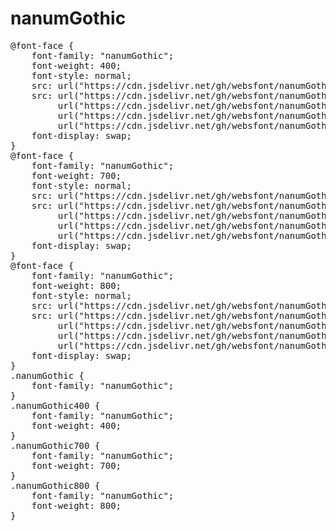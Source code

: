 # nanumGothic
<pre>
@font-face {
    font-family: "nanumGothic";
    font-weight: 400;
    font-style: normal;
    src: url("https://cdn.jsdelivr.net/gh/websfont/nanumGothic/nanumGothic-Regular.eot");
    src: url("https://cdn.jsdelivr.net/gh/websfont/nanumGothic/nanumGothic-Regular.eot?#iefix") format("embedded-opentype"),
         url("https://cdn.jsdelivr.net/gh/websfont/nanumGothic/nanumGothic-Regular.woff2") format("woff2"),
         url("https://cdn.jsdelivr.net/gh/websfont/nanumGothic/nanumGothic-Regular.woff") format("woff"),
         url("https://cdn.jsdelivr.net/gh/websfont/nanumGothic/nanumGothic-Regular.ttf") format("truetype");
    font-display: swap;
}
@font-face {
    font-family: "nanumGothic";
    font-weight: 700;
    font-style: normal;
    src: url("https://cdn.jsdelivr.net/gh/websfont/nanumGothic/nanumGothic-Bold.eot");
    src: url("https://cdn.jsdelivr.net/gh/websfont/nanumGothic/nanumGothic-Bold.eot?#iefix") format("embedded-opentype"),
         url("https://cdn.jsdelivr.net/gh/websfont/nanumGothic/nanumGothic-Bold.woff2") format("woff2"),
         url("https://cdn.jsdelivr.net/gh/websfont/nanumGothic/nanumGothic-Bold.woff") format("woff"),
         url("https://cdn.jsdelivr.net/gh/websfont/nanumGothic/nanumGothic-Bold.ttf") format("truetype");
    font-display: swap;
}
@font-face {
    font-family: "nanumGothic";
    font-weight: 800;
    font-style: normal;
    src: url("https://cdn.jsdelivr.net/gh/websfont/nanumGothic/nanumGothic-ExtraBold.eot");
    src: url("https://cdn.jsdelivr.net/gh/websfont/nanumGothic/nanumGothic-ExtraBold.eot?#iefix") format("embedded-opentype"),
         url("https://cdn.jsdelivr.net/gh/websfont/nanumGothic/nanumGothic-ExtraBold.woff2") format("woff2"),
         url("https://cdn.jsdelivr.net/gh/websfont/nanumGothic/nanumGothic-ExtraBold.woff") format("woff"),
         url("https://cdn.jsdelivr.net/gh/websfont/nanumGothic/nanumGothic-ExtraBold.ttf") format("truetype");
    font-display: swap;
}
.nanumGothic {
    font-family: "nanumGothic";
}
.nanumGothic400 {
    font-family: "nanumGothic";
    font-weight: 400;
}
.nanumGothic700 {
    font-family: "nanumGothic";
    font-weight: 700;
}
.nanumGothic800 {
    font-family: "nanumGothic";
    font-weight: 800;
}
    </pre>
